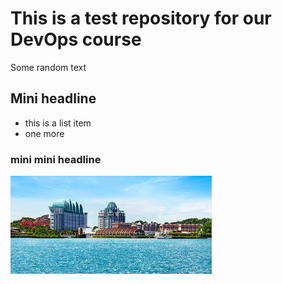 # This is a test repository for our DevOps course

Some random text

## Mini headline

* this is a list item
* one more

### mini mini headline

![](sentosa.jpeg)
